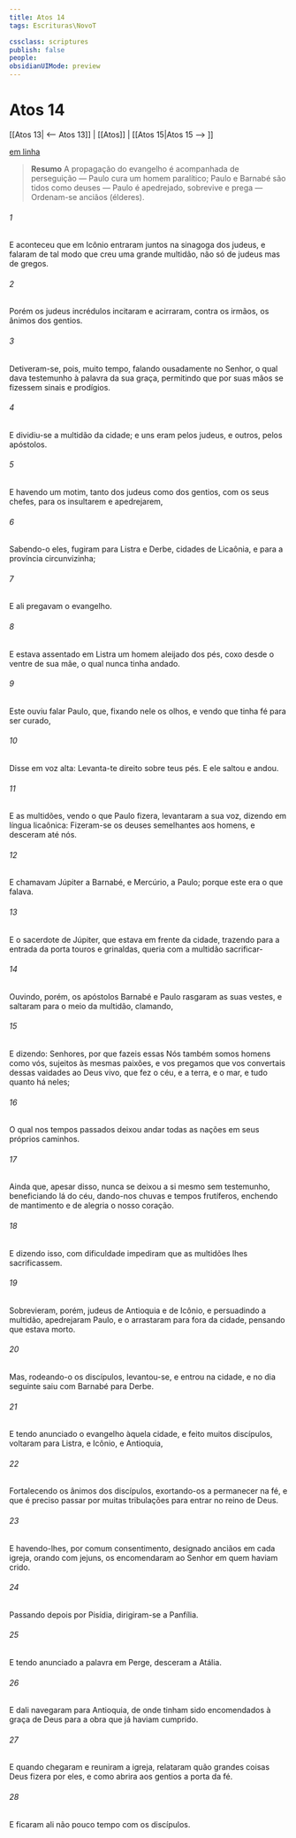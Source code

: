 ```yaml
---
title: Atos 14
tags: Escrituras\NovoT

cssclass: scriptures
publish: false
people:
obsidianUIMode: preview
---
```


# Atos 14
[[Atos 13| <-- Atos 13]] | [[Atos]] | [[Atos 15|Atos 15 --> ]]

[em linha](https://churchofjesuschrist.org/study/scriptures/nt/acts/14?lang=por)

> __Resumo__
A propagação do evangelho é acompanhada de perseguição — Paulo cura um homem paralítico; Paulo e Barnabé são tidos como deuses — Paulo é apedrejado, sobrevive e prega — Ordenam-se anciãos (élderes).

###### 1 
E aconteceu que em Icônio entraram juntos na sinagoga dos judeus, e falaram de tal modo que creu uma grande multidão, não só de judeus mas de gregos.

###### 2 
Porém os judeus incrédulos incitaram e acirraram, contra os irmãos, os ânimos dos gentios.

###### 3 
Detiveram-se, pois, muito tempo, falando ousadamente no Senhor, o qual dava testemunho à palavra da sua graça, permitindo que por suas mãos se fizessem sinais e prodígios.

###### 4 
E dividiu-se a multidão da cidade; e uns eram pelos judeus, e outros, pelos apóstolos.

###### 5 
E havendo um motim, tanto dos judeus como dos gentios, com os seus chefes, para os insultarem e apedrejarem,

###### 6 
Sabendo-o eles, fugiram para Listra e Derbe, cidades de Licaônia, e para a província circunvizinha;

###### 7 
E ali pregavam o evangelho.

###### 8 
E estava assentado em Listra um  homem aleijado dos pés, coxo desde o ventre de sua mãe, o qual nunca tinha andado.

###### 9 
Este ouviu falar Paulo, que, fixando nele os olhos, e vendo que tinha fé para ser curado,

###### 10 
Disse em voz alta: Levanta-te direito sobre teus pés. E ele saltou e andou.

###### 11 
E as multidões, vendo o que Paulo fizera, levantaram a sua voz, dizendo em língua licaônica: Fizeram-se os deuses semelhantes aos homens, e desceram até nós.

###### 12 
E chamavam Júpiter a Barnabé, e Mercúrio, a Paulo; porque este era o que falava.

###### 13 
E o sacerdote de Júpiter, que estava em frente da cidade, trazendo para a entrada da porta touros e grinaldas, queria com a multidão sacrificar-

###### 14 
Ouvindo, porém,  os apóstolos Barnabé e Paulo rasgaram as suas vestes, e saltaram para o meio da multidão, clamando,

###### 15 
E dizendo: Senhores, por que fazeis essas  Nós também somos homens como vós, sujeitos às mesmas paixões, e vos pregamos que vos convertais dessas vaidades ao Deus vivo, que fez o céu, e a terra, e o mar, e tudo quanto há neles;

###### 16 
O qual nos tempos passados deixou andar todas as nações em seus próprios caminhos.

###### 17 
Ainda que, apesar disso, nunca se deixou a si mesmo sem testemunho, beneficiando lá do céu, dando-nos chuvas e tempos frutíferos, enchendo de mantimento e de alegria o nosso coração.

###### 18 
E dizendo isso, com dificuldade impediram que as multidões lhes sacrificassem.

###### 19 
Sobrevieram, porém,  judeus de Antioquia e de Icônio, e persuadindo a multidão, apedrejaram Paulo, e o arrastaram para fora da cidade, pensando que estava morto.

###### 20 
Mas, rodeando-o os discípulos, levantou-se, e entrou na cidade, e no dia seguinte saiu com Barnabé para Derbe.

###### 21 
E tendo anunciado o evangelho àquela cidade, e feito muitos discípulos, voltaram para Listra, e Icônio, e Antioquia,

###### 22 
Fortalecendo os ânimos dos discípulos, exortando-os a permanecer na fé, e  que é preciso passar por muitas tribulações para entrar no reino de Deus.

###### 23 
E havendo-lhes, por comum consentimento, designado anciãos em cada igreja, orando com jejuns, os encomendaram ao Senhor em quem haviam crido.

###### 24 
Passando depois por Pisídia, dirigiram-se a Panfília.

###### 25 
E tendo anunciado a palavra em Perge, desceram a Atália.

###### 26 
E dali navegaram para Antioquia, de onde tinham sido encomendados à graça de Deus para a obra que já haviam cumprido.

###### 27 
E quando chegaram e reuniram a igreja, relataram quão grandes coisas Deus fizera por eles, e como abrira aos gentios a porta da fé.

###### 28 
E ficaram ali não pouco tempo com os discípulos.

